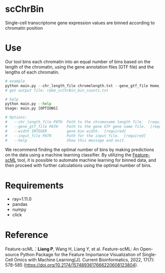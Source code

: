 # scChrBin
Single-cell transcriptome gene expression values are binned according to chromatin position

# Use

Our tool bins each chromatin into an equal number of bins based on the length of the chromatin, using the gene annotation files (GTF file) and the lengths of each chromatin.

```python
# example
python main.py --chr_length_file chromelength.txt --gene_gtf_file Homo_sapiens.GRCh37.87.gtf  --width 10 --input_file rpkm.txt
# get output file: rpkm_scChrBin_bin_counts.txt

# help
python main.py --help
Usage: main.py [OPTIONS]

# Options:
#   --chr_length_file PATH  Path to the chromosome length file.  [required]
#   --gene_gtf_file PATH    Path to the gene GTF gene name file.  [required]
#   --width INTEGER         gene bin width.  [required]
#   --input_file PATH       Path for the input file.  [required]
#   --help                  Show this message and exit.
```

We recommend finding the optimal number of bins by making predictions on the data using a machine learning classifier. By utilizing the [Feature-scML](https://github.com/liameihao/Feature-scML) tool, it is possible to automate machine learning for binned data, and then proceed with further calculations using the optimal number of bins. 

# Requirements

- ray=1.11.0
- pandas
- numpy
- click

# Reference

Feature-scML：**Liang P**, Wang H, Liang Y, et al. Feature-scML: An Open-source Python Package for the Feature Importance Visualization of Single-Cell Omics with Machine Learning[J]. Current Bioinformatics, 2022, 17(7): 578-585 (https://doi.org/10.2174/1574893617666220608123804).
